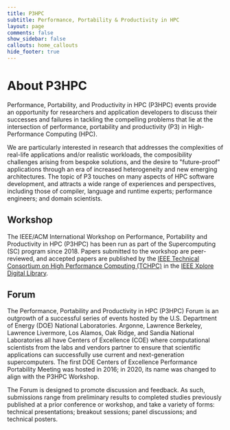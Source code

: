 ```yaml
---
title: P3HPC
subtitle: Performance, Portability & Productivity in HPC
layout: page
comments: false
show_sidebar: false
callouts: home_callouts
hide_footer: true
---
```


# About P3HPC

Performance, Portability, and Productivity in HPC (P3HPC) events provide an
opportunity for researchers and application developers to discuss their
successes and failures in tackling the compelling problems that lie at
the intersection of performance, portability and productivity (P3) in
High-Performance Computing (HPC).

We are particularly interested in research that addresses the complexities of
real-life applications and/or realistic workloads, the composibility challenges
arising from bespoke solutions, and the desire to "future-proof"  applications
through an era of increased heterogeneity and new emerging architectures. The
topic of P3 touches on many aspects of HPC software development, and attracts a
wide range of experiences and perspectives, including those of compiler,
language and runtime experts; performance engineers; and domain scientists.

## Workshop

The IEEE/ACM International Workshop on Performance, Portability and
Productivity in HPC (P3HPC) has been run as part of the Supercomputing (SC)
program since 2018.  Papers submitted to the workshop are peer-reviewed,
and accepted papers are published by the [IEEE Technical Consortium on High
Performance Computing (TCHPC)][TCHPC] in the [IEEE Xplore Digital
Library][IEEEXplore].

[TCHPC]: http://tc.computer.org/tchpc
[IEEEXplore]: https://ieeexplore.ieee.org/search/searchresult.jsp?newsearch=true&queryText=P3HPC

## Forum

The Performance, Portability and Productivity in HPC (P3HPC) Forum is an
outgrowth of a successful series of events hosted by the U.S. Department of
Energy (DOE) National Laboratories. Argonne, Lawrence Berkeley, Lawrence
Livermore, Los Alamos, Oak Ridge, and Sandia National Laboratories all have
Centers of Excellence (COE) where computational scientists from the labs and
vendors partner to ensure that scientific applications can successfully use
current and next-generation supercomputers. The first DOE Centers of Excellence
Performance Portability Meeting was hosted in 2016; in 2020, its name was
changed to align with the P3HPC Workshop.

The Forum is designed to promote discussion and feedback. As such, submissions
range from preliminary results to completed studies previously published at a
prior conference or workshop, and take a variety of forms: technical
presentations; breakout sessions; panel discussions; and technical posters.
